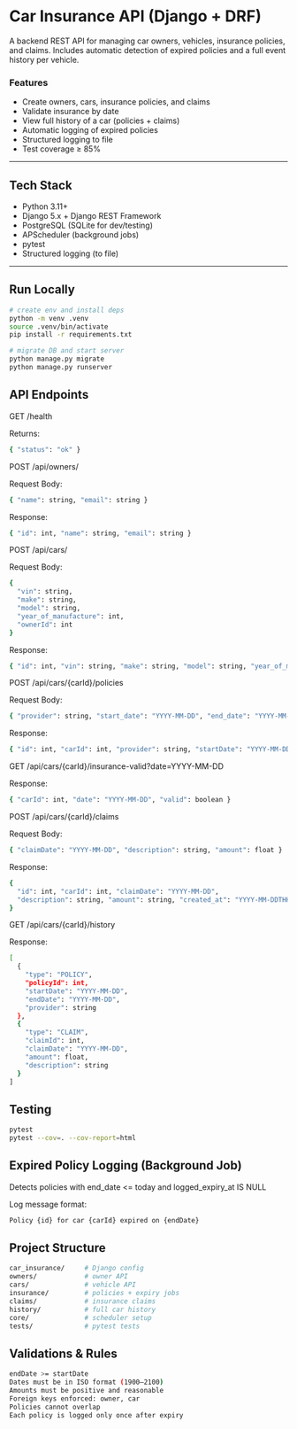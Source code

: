 # Car Insurance API (Django + DRF)

A backend REST API for managing car owners, vehicles, insurance policies, and claims. Includes automatic detection of expired policies and a full event history per vehicle.

###  Features
- Create owners, cars, insurance policies, and claims
- Validate insurance by date
- View full history of a car (policies + claims)
- Automatic logging of expired policies
- Structured logging to file
- Test coverage ≥ 85%

---

##  Tech Stack

- Python 3.11+
- Django 5.x + Django REST Framework
- PostgreSQL (SQLite for dev/testing)
- APScheduler (background jobs)
- pytest
- Structured logging (to file)

---

##  Run Locally

```bash
# create env and install deps
python -m venv .venv
source .venv/bin/activate
pip install -r requirements.txt

# migrate DB and start server
python manage.py migrate
python manage.py runserver

```
## API Endpoints

GET /health

Returns:
```bash
{ "status": "ok" }
```

POST /api/owners/

Request Body:
```bash
{ "name": string, "email": string }
```
Response:
```bash
{ "id": int, "name": string, "email": string }
```
POST /api/cars/

Request Body:
```bash
{
  "vin": string,
  "make": string,
  "model": string,
  "year_of_manufacture": int,
  "ownerId": int
}
```
Response:
```bash
{ "id": int, "vin": string, "make": string, "model": string, "year_of_manufacture": int, "ownerId": int }
```

POST /api/cars/{carId}/policies

Request Body:
```bash
{ "provider": string, "start_date": "YYYY-MM-DD", "end_date": "YYYY-MM-DD" }
```

Response:
```bash
{ "id": int, "carId": int, "provider": string, "startDate": "YYYY-MM-DD", "endDate": "YYYY-MM-DD" }
```

GET /api/cars/{carId}/insurance-valid?date=YYYY-MM-DD

Response:
```bash
{ "carId": int, "date": "YYYY-MM-DD", "valid": boolean }
```
POST /api/cars/{carId}/claims

Request Body:
```bash
{ "claimDate": "YYYY-MM-DD", "description": string, "amount": float }
```

Response:
```bash
{
  "id": int, "carId": int, "claimDate": "YYYY-MM-DD",
  "description": string, "amount": string, "created_at": "YYYY-MM-DDTHH:MM:SSZ"
}
```

GET /api/cars/{carId}/history

Response:
```bash
[
  {
    "type": "POLICY",
    "policyId": int,
    "startDate": "YYYY-MM-DD",
    "endDate": "YYYY-MM-DD",
    "provider": string
  },
  {
    "type": "CLAIM",
    "claimId": int,
    "claimDate": "YYYY-MM-DD",
    "amount": float,
    "description": string
  }
]
```

## Testing

```bash
pytest
pytest --cov=. --cov-report=html
```

## Expired Policy Logging (Background Job)

Detects policies with end_date <= today and logged_expiry_at IS NULL

Log message format:

```bash
Policy {id} for car {carId} expired on {endDate}
```

## Project Structure
```bash
car_insurance/     # Django config
owners/            # owner API
cars/              # vehicle API
insurance/         # policies + expiry jobs
claims/            # insurance claims
history/           # full car history
core/              # scheduler setup
tests/             # pytest tests
```
## Validations & Rules
```bash
endDate >= startDate
Dates must be in ISO format (1900–2100)
Amounts must be positive and reasonable
Foreign keys enforced: owner, car
Policies cannot overlap
Each policy is logged only once after expiry
```

